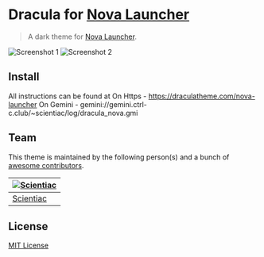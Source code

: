 # Dracula for [Nova Launcher](https://novalauncher.com/)

> A dark theme for [Nova Launcher](https://novalauncher.com/).
> 
![Screenshot 1](./Screenshot.png)
![Screenshot 2](./screenshot-2.png)

## Install

All instructions can be found at 
On Https - https://draculatheme.com/nova-launcher
On Gemini - gemini://gemini.ctrl-c.club/~scientiac/log/dracula_nova.gmi

## Team

This theme is maintained by the following person(s) and a bunch of [awesome contributors](https://github.com/dracula/nova-launcher/graphs/contributors).

[![Scientiac](https://github.com/scientiac.png?size=100)](https://github.com/scientiac) |
--- |
[Scientiac](https://github.com/scientiac/) |

## License

[MIT License](./LICENSE)
